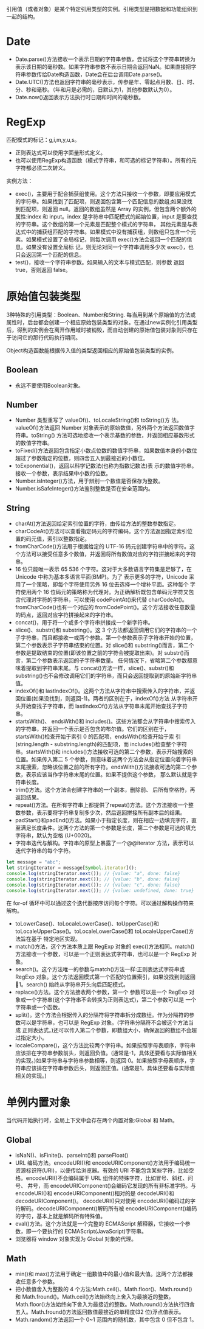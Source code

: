 引用值（或者对象）是某个特定引用类型的实例。引用类型是把数据和功能组织到一起的结构。
# Date
- Date.parse()方法接收一个表示日期的字符串参数，尝试将这个字符串转换为表示该日期的毫秒数。如果字符串参数不表示日期会返回NaN。如果直接把字符串参数传给Date构造函数，Date会在后台调用Date.parse()。
- Date.UTC()方法也返回字符串的毫秒表示，传参是年、零起点月数、日、时、分、秒和毫秒。（年和月是必需的，日默认为1，其他参数默认为0）。
- Date.now()返回表示方法执行时日期和时间的毫秒数。
# RegExp
匹配模式的标记：g,i,m,y,u,s。
- 正则表达式可以使用字面量形式定义。
- 也可以使用RegExp构造函数（模式字符串，和可选的标记字符串）。所有的元字符都必须二次转义。

实例方法：
- exec()，主要用于配合捕获组使用。这个方法只接收一个参数，即要应用模式的字符串。如果找到了匹配项，则返回包含第一个匹配信息的数组;如果没找到匹配项，则返回 null。返回的数组虽然是 Array 的实例，但包含两个额外的属性:index 和 input。index 是字符串中匹配模式的起始位置，input 是要查找的字符串。这个数组的第一个元素是匹配整个模式的字符串， 其他元素是与表达式中的捕获组匹配的字符串。如果模式中没有捕获组，则数组只包含一个元素。如果模式设置了全局标记，则每次调用 exec()方法会返回一个匹配的信息。如果没有设置全局标 记，则无论对同一个字符串调用多少次 exec()，也只会返回第一个匹配的信息。
- test()，接收一个字符串参数。如果输入的文本与模式匹配，则参数 返回 true，否则返回 false。
# 原始值包装类型
3种特殊的引用类型：Boolean、Number和String.
每当用到某个原始值的方法或属性时，后台都会创建一个相应原始包装类型的对象。在通过new实例化引用类型后，得到的实例会在离开作用域时被销毁，而自动创建的原始值包装对象则只存在于访问它的那行代码执行期间。

Object构造函数能根据传入值的类型返回相应的原始值包装类型的实例。
## Boolean
- 永远不要使用Boolean对象。
## Number
- Number 类型重写了 valueOf()、toLocaleString()和 toString()方 法。valueOf()方法返回 Number 对象表示的原始数值，另外两个方法返回数值字符串。toString() 方法可选地接收一个表示基数的参数，并返回相应基数形式的数值字符串。
- toFixed()方法返回包含指定小数点位数的数值字符串，如果数值本身的小数位超过了参数指定的位数，则四舍五入到最接近的小数位。
- toExponential()，返回以科学记数法(也称为指数记数法)表 示的数值字符串。接收一个参数，表示结果中小数的位数。
- Number.isInteger()方法，用于辨别一个数值是否保存为整数。
- Number.isSafeInteger()方法鉴别整数是否在安全范围内。
## String
- charAt()方法返回给定索引位置的字符，由传给方法的整数参数指定。
- charCodeAt()方法可以查看指定码元的字符编码。这个方法返回指定索引位置的码元值，索引以整数指定。
- fromCharCode()方法用于根据给定的 UTF-16 码元创建字符串中的字符。这个方法可以接受任意多个数值，并返回将所有数值对应的字符拼接起来的字符串。
- 16 位只能唯一表示 65 536 个字符。这对于大多数语言字符集是足够了，在 Unicode 中称为基本多语言平面(BMP)。为了 表示更多的字符，Unicode 采用了一个策略，即每个字符使用另外 16 位去选择一个增补平面。这种每个 字符使用两个 16 位码元的策略称为代理对。为正确解析既包含单码元字符又包含代理对字符的字符串，可以使用 codePointAt()来代替 charCodeAt()。fromCharCode()也有一个对应的 fromCodePoint()。这个方法接收任意数量的码点，返回对应字符拼接起来的字符串。
- concat()，用于将一个或多个字符串拼接成一个新字符串。
- slice()、substr()和 substring()。这 3 个方法都返回调用它们的字符串的一个子字符串，而且都接收一或两个参数。第一个参数表示子字符串开始的位置，第二个参数表示子字符串结束的位置。对 slice()和 substring()而言，第二个参数是提取结束的位置(即该位置之前的字符会被提取出来)。对 substr()而言，第二个参数表示返回的子字符串数量。 任何情况下，省略第二个参数都意味着提取到字符串末尾。与 concat()方法一样，slice()、substr()和 substring()也不会修改调用它们的字符串，而只会返回提取到的原始新字符串值。
- indexOf()和 lastIndexOf()。这两个方法从字符串中搜索传入的字符串，并返回位置(如果没找到，则返回-1)。两者的区别在于，indexOf()方法 从字符串开头开始查找子字符串，而 lastIndexOf()方法从字符串末尾开始查找子字符串。
- startsWith()、 endsWith()和 includes()。这些方法都会从字符串中搜索传入的字符串，并返回一个表示是否包含的布尔值。它们的区别在于，startsWith()检查开始于索引 0 的匹配项，endsWith()检查开始于索 引(string.length - substring.length)的匹配项，而 includes()检查整个字符串。startsWith()和 includes()方法接收可选的第二个参数，表示开始搜索的位置。如果传入第二 5 个参数，则意味着这两个方法会从指定位置向着字符串末尾搜索，忽略该位置之前的所有字符。endsWith()方法接收可选的第二个参数，表示应该当作字符串末尾的位置。如果不提供这个参数， 那么默认就是字符串长度。
- trim()方法。这个方法会创建字符串的一个副本，删除前、 后所有空格符，再返回结果。
- repeat()方法。在所有字符串上都提供了repeat()方法。这个方法接收一个整数参数，表示要将字符串复制多少次，然后返回拼接所有副本后的结果。
- padStart()和padEnd()方法。如果小于指定长度，则在相应一边填充字符，直至满足长度条件。这两个方法的第一个参数是长度，第二个参数是可选的填充字符串，默认为空格 (U+0020)。
- 字符串迭代与解构。字符串的原型上暴露了一个@@iterator 方法，表示可以迭代字符串的每个字符。
```js
let message = "abc";
let stringIterator = message[Symbol.iterator]();
console.log(stringIterator.next()); // {value: "a", done: false} 
console.log(stringIterator.next()); // {value: "b", done: false} 
console.log(stringIterator.next()); // {value: "c", done: false} 
console.log(stringIterator.next()); // {value: undefined, done: true}
```
在 for-of 循环中可以通过这个迭代器按序访问每个字符。可以通过解构操作符来解构。
- toLowerCase()、toLocaleLowerCase()、toUpperCase()和 toLocaleUpperCase()。toLocaleLowerCase()和 toLocaleUpperCase()方法旨在基于 特定地区实现。
- match()方法，这个方法本质上跟 RegExp 对象的 exec()方法相同。match()方法接收一个参数，可以是一个正则表达式字符串，也可以是一个 RegExp 对象。
- search()。这个方法唯一的参数与match()方法一样:正则表达式字符串或 RegExp 对象。这个方法返回模式第一个匹配的位置索引，如果没找到则返回1。search() 始终从字符串开头向后匹配模式。
- replace()方法。这个方法接收两个参数，第一个 参数可以是一个 RegExp 对象或一个字符串(这个字符串不会转换为正则表达式)，第二个参数可以是 一个字符串或一个函数。
- split()。这个方法会根据传入的分隔符将字符串拆分成数组。作为分隔符的参数可以是字符串，也可以是 RegExp 对象。(字符串分隔符不会被这个方法当成 正则表达式。)还可以传入第二个参数，即数组大小，确保返回的数组不会超过指定大小。
- localeCompare()，这个方法比较两个字符串。如果按照字母表顺序，字符串应该排在字符串参数前头，则返回负值。(通常是-1，具体还要看与实际值相关的实现。)如果字符串与字符串参数相等，则返回 0。如果按照字母表顺序，字符串应该排在字符串参数后头，则返回正值。(通常是1，具体还要看与实际值相关的实现。)
# 单例内置对象
当代码开始执行时，全局上下文中会存在两个内置对象:Global 和 Math。
## Global
- isNaN()、isFinite()、parseInt()和 parseFloat()
- URL 编码方法。encodeURI()和 encodeURIComponent()方法用于编码统一资源标识符(URI)，以便传给浏览器。有效的 URI 不能包含某些字符，比如空格。encodeURI()不会编码属于 URL 组件的特殊字符，比如冒号、斜杠、问号、 井号，而 encodeURIComponent()会编码它发现的所有非标准字符。与 encodeURI()和 encodeURIComponent()相对的是 decodeURI()和 decodeURIComponent()。 decodeURI()只对使用 encodeURI()编码过的字符解码。decodeURIComponent()解码所有被 encodeURIComponent()编码的字符，基本上就是解码所有特殊值。
- eval()方法。这个方法就是一个完整的 ECMAScript 解释器，它接收一个参数，即一个要执行的 ECMAScript(JavaScript)字符串。
- 浏览器将 window 对象实现为 Global 对象的代理。
## Math
- min()和 max()方法用于确定一组数值中的最小值和最大值。这两个方法都接收任意多个参数。
- 把小数值舍入为整数的 4 个方法:Math.ceil()、Math.floor()、Math.round() 和 Math.fround()。Math.ceil()方法始终向上舍入为最接近的整数。Math.floor()方法始终向下舍入为最接近的整数。Math.round()方法执行四舍五入。Math.fround()方法返回数值最接近的单精度(32 位)浮点值表示。
- Math.random()方法返回一个 0~1 范围内的随机数，其中包含 0 但不包含 1。